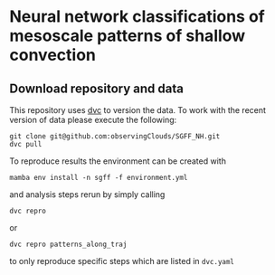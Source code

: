 # Neural network classifications of mesoscale patterns of shallow convection

## Download repository and data

This repository uses [dvc](dvc.org) to version the data. To work with the recent version of data please execute the following:
```shell
git clone git@github.com:observingClouds/SGFF_NH.git
dvc pull
```

To reproduce results the environment can be created with
```
mamba env install -n sgff -f environment.yml
```
and analysis steps rerun by simply calling
```
dvc repro
```
or
```
dvc repro patterns_along_traj
```
to only reproduce specific steps which are listed in `dvc.yaml`
